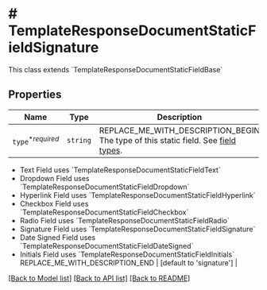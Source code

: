 # # TemplateResponseDocumentStaticFieldSignature

This class extends &#x60;TemplateResponseDocumentStaticFieldBase&#x60;

## Properties

Name | Type | Description | Notes
------------ | ------------- | ------------- | -------------
| `type`<sup>*_required_</sup> | ```string``` | REPLACE_ME_WITH_DESCRIPTION_BEGIN The type of this static field. See [field types](/api/reference/constants/#field-types).

* Text Field uses &#x60;TemplateResponseDocumentStaticFieldText&#x60;
* Dropdown Field uses &#x60;TemplateResponseDocumentStaticFieldDropdown&#x60;
* Hyperlink Field uses &#x60;TemplateResponseDocumentStaticFieldHyperlink&#x60;
* Checkbox Field uses &#x60;TemplateResponseDocumentStaticFieldCheckbox&#x60;
* Radio Field uses &#x60;TemplateResponseDocumentStaticFieldRadio&#x60;
* Signature Field uses &#x60;TemplateResponseDocumentStaticFieldSignature&#x60;
* Date Signed Field uses &#x60;TemplateResponseDocumentStaticFieldDateSigned&#x60;
* Initials Field uses &#x60;TemplateResponseDocumentStaticFieldInitials&#x60; REPLACE_ME_WITH_DESCRIPTION_END |  [default to 'signature'] |

[[Back to Model list]](../../README.md#models) [[Back to API list]](../../README.md#endpoints) [[Back to README]](../../README.md)
